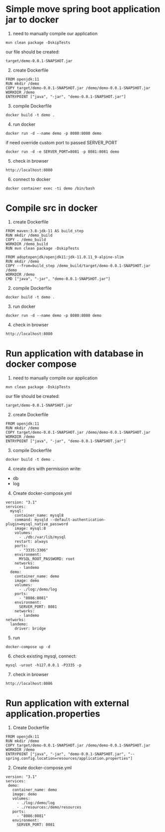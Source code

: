 # Simple move spring boot application jar to docker

1. need to manually compile our application

`mvn clean package -DskipTests`

our file should be created:

`target/demo-0.0.1-SNAPSHOT.jar`

2. create Dockerfile

```
FROM openjdk:11
RUN mkdir /demo
COPY target/demo-0.0.1-SNAPSHOT.jar /demo/demo-0.0.1-SNAPSHOT.jar
WORKDIR /demo
ENTRYPOINT ["java", "-jar", "demo-0.0.1-SNAPSHOT.jar"]
```

3. compile Dockerfile

`docker build -t demo .`

4. run docker 

`docker run -d --name demo -p 8080:8080 demo`

if need override custom port to passed SERVER_PORT

`docker run -d -e SERVER_PORT=8081 -p 8081:8081 demo`

5. check in browser 

`http://localhost:8080`

6. connect to docker

`docker container exec -ti demo /bin/bash`

# Compile src in docker

1. create Dockerfile

```
FROM maven:3.8-jdk-11 AS build_step
RUN mkdir /demo_build
COPY . /demo_build
WORKDIR /demo_build
RUN mvn clean package -DskipTests

FROM adoptopenjdk/openjdk11:jdk-11.0.11_9-alpine-slim
RUN mkdir /demo
COPY --from=build_step /demo_build/target/demo-0.0.1-SNAPSHOT.jar /demo
WORKDIR /demo
CMD ["java", "-jar", "demo-0.0.1-SNAPSHOT.jar"]
```

2. compile Dockerfile

`docker build -t demo .`

3. run docker 

`docker run -d --name demo -p 8080:8080 demo`

4. check in browser 

`http://localhost:8080`

# Run application with database in docker compose

1. need to manually compile our application

`mvn clean package -DskipTests`

our file should be created:

`target/demo-0.0.1-SNAPSHOT.jar`

2. create Dockerfile

```
FROM openjdk:11
RUN mkdir /demo
COPY target/demo-0.0.1-SNAPSHOT.jar /demo/demo-0.0.1-SNAPSHOT.jar
WORKDIR /demo
ENTRYPOINT ["java", "-jar", "demo-0.0.1-SNAPSHOT.jar"]
```

3. compile Dockerfile

`docker build -t demo .`

4. create dirs with permission write:
* db
* log

4. Create docker-compose.yml

```
version: "3.1"
services:
  mysql:
    container_name: mysql8
    command: mysqld --default-authentication-plugin=mysql_native_password
    image: mysql:8
    volumes:
      - ./db:/var/lib/mysql
    restart: always
    ports:
      - "3335:3306"
    environment:
      MYSQL_ROOT_PASSWORD: root
    networks:
      - landemo
  demo:
    container_name: demo
    image: demo
    volumes:
      - ./log:/demo/log
    ports:
      - "8086:8081"
    environment:
      SERVER_PORT: 8081
    networks:
      - landemo
networks:
  landemo:
    driver: bridge
```

5. run 

`docker-compose up -d `

6. check existing mysql, connect:

`mysql -uroot -h127.0.0.1 -P3335 -p`

7. check in browser 

`http://localhost:8086`

# Run application with external application.properties

1. Create Dockerfile

```
FROM openjdk:11
RUN mkdir /demo
COPY target/demo-0.0.1-SNAPSHOT.jar /demo/demo-0.0.1-SNAPSHOT.jar
WORKDIR /demo
ENTRYPOINT ["java", "-jar", "demo-0.0.1-SNAPSHOT.jar", "--spring.config.location=resources/application.properties"]
```

2. Create docker-compose.yml
   
```
version: "3.1"
services:
 demo:
   container_name: demo
   image: demo
   volumes:
     - ./log:/demo/log
     - ./resources:/demo/resources
   ports:
     - "8086:8081"
   environment:
     SERVER_PORT: 8081
```